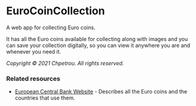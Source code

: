 # EuroCoinCollection
A web app for collecting Euro coins.

It has all the Euro coins available for collecting along with images and you can save your collection digitally, so you can view it anywhere you are and whenever you need it.

_Copyright © 2021 Chpetrou. All rights reserved._

### Related resources
  - [European Central Bank Website](https://www.ecb.europa.eu/euro/coins/html/index.en.html) - Describes all the Euro coins and the countries that use them.
